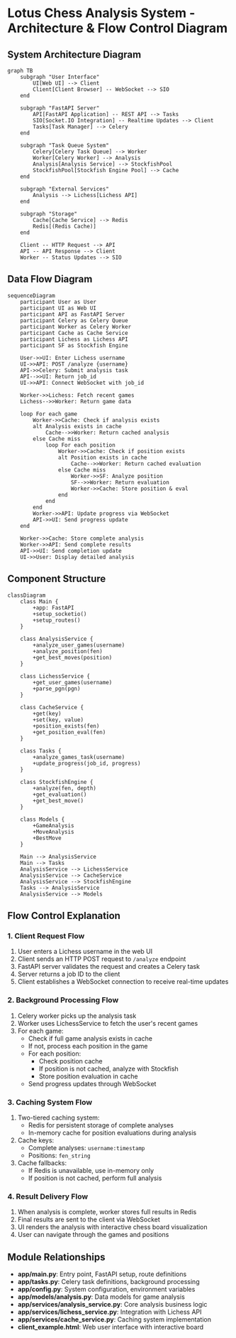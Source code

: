 # Lotus Chess Analysis System - Architecture & Flow Control Diagram

## System Architecture Diagram

```mermaid
graph TB
    subgraph "User Interface"
        UI[Web UI] --> Client
        Client[Client Browser] -- WebSocket --> SIO
    end

    subgraph "FastAPI Server"
        API[FastAPI Application] -- REST API --> Tasks
        SIO[Socket.IO Integration] -- Realtime Updates --> Client
        Tasks[Task Manager] --> Celery
    end

    subgraph "Task Queue System"
        Celery[Celery Task Queue] --> Worker
        Worker[Celery Worker] --> Analysis
        Analysis[Analysis Service] --> StockfishPool
        StockfishPool[Stockfish Engine Pool] --> Cache
    end

    subgraph "External Services"
        Analysis --> Lichess[Lichess API]
    end

    subgraph "Storage"
        Cache[Cache Service] --> Redis
        Redis[(Redis Cache)]
    end

    Client -- HTTP Request --> API
    API -- API Response --> Client
    Worker -- Status Updates --> SIO
```

## Data Flow Diagram

```mermaid
sequenceDiagram
    participant User as User
    participant UI as Web UI
    participant API as FastAPI Server
    participant Celery as Celery Queue
    participant Worker as Celery Worker
    participant Cache as Cache Service
    participant Lichess as Lichess API
    participant SF as Stockfish Engine
    
    User->>UI: Enter Lichess username
    UI->>API: POST /analyze {username}
    API->>Celery: Submit analysis task
    API-->>UI: Return job_id
    UI->>API: Connect WebSocket with job_id
    
    Worker->>Lichess: Fetch recent games
    Lichess-->>Worker: Return game data
    
    loop For each game
        Worker->>Cache: Check if analysis exists
        alt Analysis exists in cache
            Cache-->>Worker: Return cached analysis
        else Cache miss
            loop For each position
                Worker->>Cache: Check if position exists
                alt Position exists in cache
                    Cache-->>Worker: Return cached evaluation
                else Cache miss
                    Worker->>SF: Analyze position
                    SF-->>Worker: Return evaluation
                    Worker->>Cache: Store position & eval
                end
            end
        end
        Worker->>API: Update progress via WebSocket
        API->>UI: Send progress update
    end

    Worker->>Cache: Store complete analysis
    Worker->>API: Send complete results
    API->>UI: Send completion update
    UI->>User: Display detailed analysis
```

## Component Structure

```mermaid
classDiagram
    class Main {
        +app: FastAPI
        +setup_socketio()
        +setup_routes()
    }

    class AnalysisService {
        +analyze_user_games(username)
        +analyze_position(fen)
        +get_best_moves(position)
    }

    class LichessService {
        +get_user_games(username)
        +parse_pgn(pgn)
    }

    class CacheService {
        +get(key)
        +set(key, value)
        +position_exists(fen)
        +get_position_eval(fen)
    }

    class Tasks {
        +analyze_games_task(username)
        +update_progress(job_id, progress)
    }

    class StockfishEngine {
        +analyze(fen, depth)
        +get_evaluation()
        +get_best_move()
    }

    class Models {
        +GameAnalysis
        +MoveAnalysis
        +BestMove
    }

    Main --> AnalysisService
    Main --> Tasks
    AnalysisService --> LichessService
    AnalysisService --> CacheService
    AnalysisService --> StockfishEngine
    Tasks --> AnalysisService
    AnalysisService --> Models
```

## Flow Control Explanation

### 1. Client Request Flow
1. User enters a Lichess username in the web UI
2. Client sends an HTTP POST request to `/analyze` endpoint
3. FastAPI server validates the request and creates a Celery task
4. Server returns a job ID to the client
5. Client establishes a WebSocket connection to receive real-time updates

### 2. Background Processing Flow
1. Celery worker picks up the analysis task
2. Worker uses LichessService to fetch the user's recent games
3. For each game:
   - Check if full game analysis exists in cache
   - If not, process each position in the game
   - For each position:
     - Check position cache
     - If position is not cached, analyze with Stockfish
     - Store position evaluation in cache
   - Send progress updates through WebSocket

### 3. Caching System Flow
1. Two-tiered caching system:
   - Redis for persistent storage of complete analyses
   - In-memory cache for position evaluations during analysis
2. Cache keys:
   - Complete analyses: `username:timestamp`
   - Positions: `fen_string`
3. Cache fallbacks:
   - If Redis is unavailable, use in-memory only
   - If position is not cached, perform full analysis

### 4. Result Delivery Flow
1. When analysis is complete, worker stores full results in Redis
2. Final results are sent to the client via WebSocket
3. UI renders the analysis with interactive chess board visualization
4. User can navigate through the games and positions

## Module Relationships

- **app/main.py**: Entry point, FastAPI setup, route definitions
- **app/tasks.py**: Celery task definitions, background processing
- **app/config.py**: System configuration, environment variables
- **app/models/analysis.py**: Data models for game analysis
- **app/services/analysis_service.py**: Core analysis business logic
- **app/services/lichess_service.py**: Integration with Lichess API
- **app/services/cache_service.py**: Caching system implementation
- **client_example.html**: Web user interface with interactive board